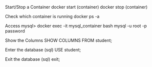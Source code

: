 Start/Stop a Container
docker start (container)
docker stop (container)

Check which container is running
docker ps -a

Access mysql>
docker exec -it mysql_container bash
mysql -u root -p
password

Show the Columns
SHOW COLUMNS FROM student;

Enter the database (sql)
USE student;

Exit the database (sql)
exit;
